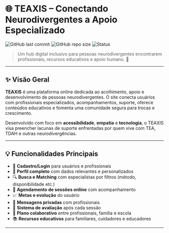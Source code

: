 # 🌐 TEAXIS – Conectando Neurodivergentes a Apoio Especializado

![GitHub last commit](https://img.shields.io/github/last-commit/seu-usuario/teaxis?style=flat-square)
![GitHub repo size](https://img.shields.io/github/repo-size/seu-usuario/teaxis?style=flat-square)
![Status](https://img.shields.io/badge/status-em%20desenvolvimento-blueviolet?style=flat-square)

> Um hub digital inclusivo para pessoas neurodivergentes encontrarem profissionais, recursos educativos e apoio humano. 💙

---

## ✨ Visão Geral

**TEAXIS** é uma plataforma online dedicada ao acolhimento, apoio e desenvolvimento de pessoas neurodivergentes. O site conecta usuários com profissionais especializados, acompanhamentos, suporte, oferece conteúdos educativos e fomenta uma comunidade segura para trocas e crescimento.

Desenvolvido com foco em **acessibilidade**, **empatia** e **tecnologia**, o TEAXIS visa preencher lacunas de suporte enfrentadas por quem vive com TEA, TDAH e outras neurodivergências.

---

## 💡 Funcionalidades Principais

- 🔐 **Cadastro/Login** para usuários e profissionais
- 👤 **Perfil completo** com dados relevantes e personalizados
- 🔍 **Busca e Matching** com especialistas por filtros (método, disponibilidade etc.)
- 📅 **Agendamento de sessões online** com acompanhamento
- 📈 **Metas e evolução** do usuário
- 💬 **Mensagens privadas** com profissionais
- 🌟 **Sistema de avaliação** após cada sessão
- 🧠 **Plano colaborativo** entre profissionais, família e escola
- 📚 **Recursos educativos** para familiares, cuidadores e educadores

---
